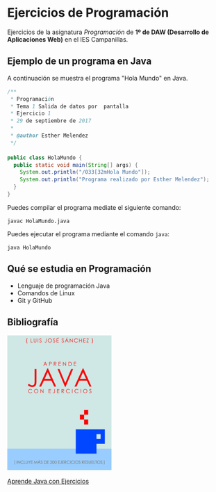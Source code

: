 # Ejercicios de Programación

Ejercicios de la asignatura *Programación* de **1º de DAW
(Desarrollo de Aplicaciones Web)** en el IES Campanillas.

## Ejemplo de un programa en Java

A continuación se muestra el programa "Hola Mundo" en Java.

```java
/**
 * Programación
 * Tema 1 Salida de datos por  pantalla
 * Ejercicio 1
 * 29 de septiembre de 2017
 * 
 * @author Esther Melendez
 */

public class HolaMundo {
  public static void main(String[] args) {
    System.out.println("/033[32mHola Mundo"]);
    System.out.println("Programa realizado por Esther Melendez");
  }
}
```

Puedes compilar el programa mediate el siguiente comando:

```console
javac HolaMundo.java
```


Puedes ejecutar el programa mediante el comando `java`:

```console
java HolaMundo
```

## Qué se estudia en Programación

* Lenguaje de programación Java
* Comandos de Linux
* Git y GitHub

## Bibliografía 

<img src="imagenes/aprendejava.jpg" width="240px">

[Aprende Java con Ejercicios](https://leanpub.com/aprendejava)




